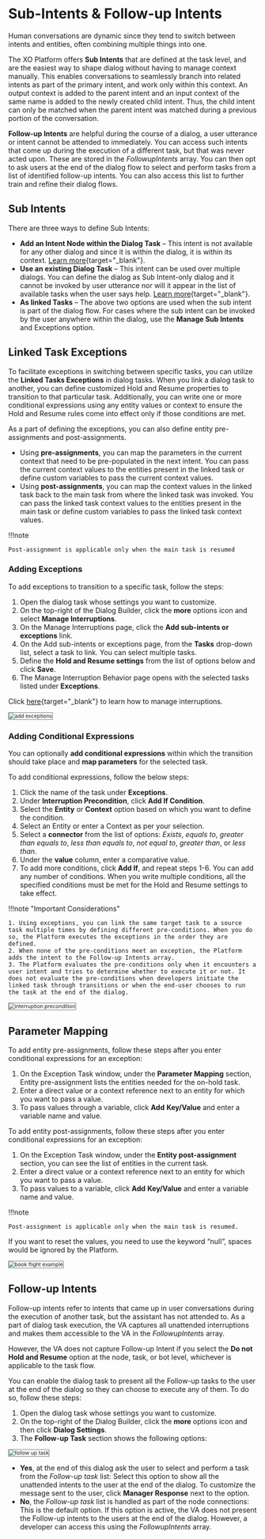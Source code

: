 # Sub-Intents & Follow-up Intents

Human conversations are dynamic since they tend to switch between intents and entities, often combining multiple things into one.

The XO Platform offers **Sub Intents** that are defined at the task level, and are the easiest way to shape dialog without having to manage context manually. This enables conversations to seamlessly branch into related intents as part of the primary intent, and work only within this context. An output context is added to the parent intent and an input context of the same name is added to the newly created child intent. Thus, the child intent can only be matched when the parent intent was matched during a previous portion of the conversation.

**Follow-up Intents** are helpful during the course of a dialog, a user utterance or intent cannot be attended to immediately. You can access such intents that come up during the execution of a different task, but that was never acted upon. These are stored in the _FollowupIntents_ array. You can then opt to ask users at the end of the dialog flow to select and perform tasks from a list of identified follow-up intents. You can also access this list to further train and refine their dialog flows.

## Sub Intents

There are three ways to define Sub Intents:

* **Add an Intent Node within the Dialog Task** – This intent is not available for any other dialog and since it is within the dialog, it is within its context. [Learn more](/docs/xo/automation/use-cases/dialogs/node-types/working-with-the-user-intent-node/){target="_blank"}.
* **Use an existing Dialog Task** – This intent can be used over multiple dialogs. You can define the dialog as Sub Intent-only dialog and it cannot be invoked by user utterance nor will it appear in the list of available tasks when the user says help. [Learn more](/docs/xo/automation/use-cases/dialogs/node-types/working-with-the-dialog-node/){target="_blank"}.
* **As linked Tasks** – The above two options are used when the sub intent is part of the dialog flow. For cases where the sub intent can be invoked by the user anywhere within the dialog, use the **Manage Sub Intents** and Exceptions option.

## Linked Task Exceptions 

To facilitate exceptions in switching between specific tasks, you can utilize the **Linked Tasks Exceptions** in dialog tasks. When you link a dialog task to another, you can define customized Hold and Resume properties to transition to that particular task. Additionally, you can write one or more conditional expressions using any entity values or context to ensure the Hold and Resume rules come into effect only if those conditions are met.

As a part of defining the exceptions, you can also define entity pre-assignments and post-assignments.

* Using **pre-assignments**, you can map the parameters in the current context that need to be pre-populated in the next intent. You can pass the current context values to the entities present in the linked task or define custom variables to pass the current context values.
* Using **post-assignments**, you can map the context values in the linked task back to the main task from where the linked task was invoked. You can pass the linked task context values to the entities present in the main task or define custom variables to pass the linked task context values. 

!!!note

    Post-assignment is applicable only when the main task is resumed

### Adding Exceptions

To add exceptions to transition to a specific task, follow the steps:

1. Open the dialog task whose settings you want to customize.
2. On the top-right of the Dialog Builder, click the **more** options icon and select **Manage Interruptions**.
3. On the Manage Interruptions page, click the **Add sub-intents or exceptions** link.
4. On the Add sub-intents or exceptions page, from the **Tasks** drop-down list, select a task to link. You can select multiple tasks.
5. Define the **Hold and Resume settings** from the list of options below and click **Save**.
6. The Manage Interruption Behavior page opens with the selected tasks listed under **Exceptions**.

Click [here](/docs/xo/automation/intelligence/conversation-management/manage-interruptions/){target="_blank"} to learn how to manage interruptions.

<img src="../images/add-exceptions.png" alt="add exceptions" title="add exceptions" style="border: 1px solid gray; zoom:75%;">

### Adding Conditional Expressions

You can optionally **add conditional expressions** within which the transition should take place and **map parameters** for the selected task. 

To add conditional expressions, follow the below steps:

1. Click the name of the task under **Exceptions**.
2. Under **Interruption Precondition**, click **Add If Condition**.
3. Select the **Entity** or **Context** option based on which you want to define the condition.
4. Select an Entity or enter a Context as per your selection.
5. Select a **connector** from the list of options: _Exists_, _equals to_, _greater than equals to_, _less than equals to_, _not equal to_, _greater than_, or _less than_.
6. Under the **value** column, enter a comparative value.
7. To add more conditions, click **Add If**, and repeat steps 1-6. You can add any number of conditions. When you write multiple conditions, all the specified conditions must be met for the Hold and Resume settings to take effect.

!!!note "Important Considerations"

    1. Using exceptions, you can link the same target task to a source task multiple times by defining different pre-conditions. When you do so, the Platform executes the exceptions in the order they are defined.
    2. When none of the pre-conditions meet an exception, the Platform adds the intent to the Follow-up Intents array.
    3. The Platform evaluates the pre-conditions only when it encounters a user intent and tries to determine whether to execute it or not. It does not evaluate the pre-conditions when developers initiate the linked task through transitions or when the end-user chooses to run the task at the end of the dialog.

<img src="../images/interruption-precondition.png" alt="interruption precondition" title="interruption precondition" style="border: 1px solid gray; zoom:75%;">

## Parameter Mapping

To add entity pre-assignments, follow these steps after you enter conditional expressions for an exception:

1. On the Exception Task window, under the **Parameter Mapping** section, Entity pre-assignment lists the entities needed for the on-hold task.
2. Enter a direct value or a context reference next to an entity for which you want to pass a value.
3. To pass values through a variable, click **Add** **Key/Value** and enter a variable name and value.

To add entity post-assignments, follow these steps after you enter conditional expressions for an exception:

1. On the Exception Task window, under the **Entity post-assignment** section, you can see the list of entities in the current task.
2. Enter a direct value or a context reference next to an entity for which you want to pass a value.
3. To pass values to a variable, click **Add** **Key/Value** and enter a variable name and value. 
 
!!!note

    Post-assignment is applicable only when the main task is resumed.

If you want to reset the values, you need to use the keyword “null”, spaces would be ignored by the Platform.

<img src="../images/book-flight-example.png" alt="book flight example" title="book flight example" style="border: 1px solid gray; zoom:75%;">

## Follow-up Intents

Follow-up intents refer to intents that came up in user conversations during the execution of another task, but the assistant has not attended to. As a part of dialog task execution, the VA captures all unattended interruptions and makes them accessible to the VA in the _FollowupIntents_ array.

However, the VA does not capture Follow-up Intent if you select the **Do not Hold and Resume** option at the node, task, or bot level, whichever is applicable to the task flow.

You can enable the dialog task to present all the Follow-up tasks to the user at the end of the dialog so they can choose to execute any of them. To do so, follow these steps:

1. Open the dialog task whose settings you want to customize.
2. On the top-right of the Dialog Builder, click the **more** options icon and then click **Dialog Settings**.
3. The **Follow-up Task** section shows the following options:
<img src="../images/follow-up-task.png" alt="follow up task" title="follow up task" style="border: 1px solid gray; zoom:75%;">

<ul><li><b>Yes</b>, at the end of this dialog ask the user to select and perform a task from the <i>Follow-up task</i> list: Select this option to show all the unattended intents to the user at the end of the dialog. To customize the message sent to the user, click <b>Manager Response</b> next to the option.</li>
<li><b>No</b>, the <i>Follow-up task</i> list is handled as part of the node connections: This is the default option. If this option is active, the VA does not present the Follow-up intents to the users at the end of the dialog. However, a developer can access this using the <i>FollowupIntents</i> array.</li></ul>